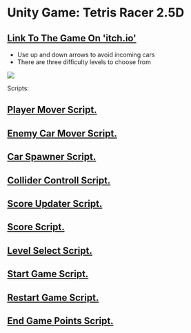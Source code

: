 # Unity Game: Tetris Racer 2.5D
## [Link To The Game On 'itch.io'](https://gamedevbc.itch.io/dors-tetris-racing)

* Use up and down arrows to avoid incoming cars
* There are three difficulty levels to choose from

[![](https://github.com/Game-Dev-Baram-Chahine/Tetris-Racing-2.5D-Dor/blob/main/images/ingame.png)](https://gamedevbc.itch.io/dors-tetris-racing)

Scripts:

## [Player Mover Script.](https://github.com/Game-Dev-Baram-Chahine/Tetris-Racing-2.5D-Dor/blob/main/Assets/Scripts/PlayerCarMover.cs)
## [Enemy Car Mover Script.](https://github.com/Game-Dev-Baram-Chahine/Tetris-Racing-2.5D-Dor/blob/main/Assets/Scripts/CarMover.cs)
## [Car Spawner Script.](https://github.com/Game-Dev-Baram-Chahine/Tetris-Racing-2.5D-Dor/blob/main/Assets/Scripts/CarSpawners.cs)
## [Collider Controll Script.](https://github.com/Game-Dev-Baram-Chahine/Tetris-Racing-2.5D-Dor/blob/main/Assets/Scripts/colliderControll.cs)
## [Score Updater Script.](https://github.com/Game-Dev-Baram-Chahine/Tetris-Racing-2.5D-Dor/blob/main/Assets/Scripts/scoreUpdater.cs)
## [Score Script.](https://github.com/Game-Dev-Baram-Chahine/Tetris-Racing-2.5D-Dor/blob/main/Assets/Scripts/Score.cs)
## [Level Select Script.](https://github.com/Game-Dev-Baram-Chahine/Tetris-Racing-2.5D-Dor/blob/main/Assets/Scripts/levelSelect.cs)
## [Start Game Script.](https://github.com/Game-Dev-Baram-Chahine/Tetris-Racing-2.5D-Dor/blob/main/Assets/Scripts/gameStart.cs)
## [Restart Game Script.](https://github.com/Game-Dev-Baram-Chahine/Tetris-Racing-2.5D-Dor/blob/main/Assets/Scripts/gameRestart.cs)
## [End Game Points Script.](https://github.com/Game-Dev-Baram-Chahine/Tetris-Racing-2.5D-Dor/blob/main/Assets/Scripts/pointsEndgame.cs)
